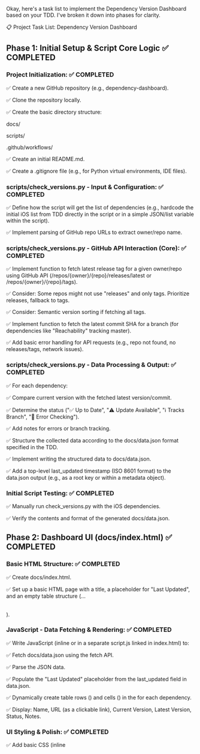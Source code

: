 Okay, here's a task list to implement the Dependency Version Dashboard based on your TDD. I've broken it down into phases for clarity.

📋 Project Task List: Dependency Version Dashboard

## Phase 1: Initial Setup & Script Core Logic ✅ COMPLETED

### Project Initialization: ✅ COMPLETED

✅ Create a new GitHub repository (e.g., dependency-dashboard).

✅ Clone the repository locally.

✅ Create the basic directory structure:

docs/

scripts/

.github/workflows/

✅ Create an initial README.md.

✅ Create a .gitignore file (e.g., for Python virtual environments, IDE files).

### scripts/check_versions.py - Input & Configuration: ✅ COMPLETED

✅ Define how the script will get the list of dependencies (e.g., hardcode the initial iOS list from TDD directly in the script or in a simple JSON/list variable within the script).

✅ Implement parsing of GitHub repo URLs to extract owner/repo name.

### scripts/check_versions.py - GitHub API Interaction (Core): ✅ COMPLETED

✅ Implement function to fetch latest release tag for a given owner/repo using GitHub API (/repos/{owner}/{repo}/releases/latest or /repos/{owner}/{repo}/tags).

✅ Consider: Some repos might not use "releases" and only tags. Prioritize releases, fallback to tags.

✅ Consider: Semantic version sorting if fetching all tags.

✅ Implement function to fetch the latest commit SHA for a branch (for dependencies like "Reachability" tracking master).

✅ Add basic error handling for API requests (e.g., repo not found, no releases/tags, network issues).

### scripts/check_versions.py - Data Processing & Output: ✅ COMPLETED

✅ For each dependency:

✅ Compare current version with the fetched latest version/commit.

✅ Determine the status ("✅ Up to Date", "⚠️ Update Available", "ℹ️ Tracks Branch", "🚨 Error Checking").

✅ Add notes for errors or branch tracking.

✅ Structure the collected data according to the docs/data.json format specified in the TDD.

✅ Implement writing the structured data to docs/data.json.

✅ Add a top-level last_updated timestamp (ISO 8601 format) to the data.json output (e.g., as a root key or within a metadata object).

### Initial Script Testing: ✅ COMPLETED

✅ Manually run check_versions.py with the iOS dependencies.

✅ Verify the contents and format of the generated docs/data.json.

## Phase 2: Dashboard UI (docs/index.html) ✅ COMPLETED

### Basic HTML Structure: ✅ COMPLETED

✅ Create docs/index.html.

✅ Set up a basic HTML page with a title, a placeholder for "Last Updated", and an empty table structure (<table><thead><tr>...</tr></thead><tbody></tbody></table>).

### JavaScript - Data Fetching & Rendering: ✅ COMPLETED

✅ Write JavaScript (inline or in a separate script.js linked in index.html) to:

✅ Fetch docs/data.json using the fetch API.

✅ Parse the JSON data.

✅ Populate the "Last Updated" placeholder from the last_updated field in data.json.

✅ Dynamically create table rows (<tr>) and cells (<td>) in the <tbody> for each dependency.

✅ Display: Name, URL (as a clickable link), Current Version, Latest Version, Status, Notes.

### UI Styling & Polish: ✅ COMPLETED

✅ Add basic CSS (inline <style> or separate style.css) for readability (e.g., table borders, padding).

✅ Implement conditional styling for the "Status" column (e.g., different background colors or icons based on status value).

### Local UI Testing: ✅ COMPLETED

✅ Open docs/index.html in a browser to verify data loading and display.

✅ Ensure links and conditional styling work as expected.

## Phase 3: Automation with GitHub Actions (.github/workflows/update.yml) ✅ COMPLETED

### Workflow File Creation: ✅ COMPLETED

✅ Create .github/workflows/update.yml.

### Workflow Triggers: ✅ COMPLETED

✅ Configure on: schedule: for weekly runs (e.g., Monday 9 AM UTC).

✅ Add on: workflow_dispatch: for manual triggering.

### Job Definition - Setup: ✅ COMPLETED

✅ Define a job (e.g., update-dependencies).

✅ Specify runs-on: ubuntu-latest.

✅ Add step to checkout the repository (actions/checkout@v3 or newer).

✅ Add step to set up Python (actions/setup-python@v3 or newer).

✅ Add step to install Python dependencies (e.g., pip install requests if used).

### Job Definition - Script Execution & Commit: ✅ COMPLETED

✅ Add step to execute python scripts/check_versions.py.

✅ Consider: Pass GITHUB_TOKEN as an environment variable to the script if needed for API rate limits (env: GITHUB_TOKEN: ${{ secrets.GITHUB_TOKEN }}).

✅ Add step to check for changes in docs/data.json (e.g., using git diff --quiet docs/data.json || echo "changed=true" >> $GITHUB_ENV).

✅ Add conditional step (if changes detected) to:

✅ Configure Git user name and email.

✅ Commit the updated docs/data.json (e.g., git commit -am "Automated dependency version update").

✅ Push the changes to the main (or default) branch.

### GitHub Pages Configuration: ⏳ USER ACTION REQUIRED

❓ In repository settings, configure GitHub Pages to build from the main (or default) branch and the /docs folder.

### Automation Testing: ⏳ USER ACTION REQUIRED

❓ Push the workflow file and trigger it manually via workflow_dispatch.

❓ Verify the action runs successfully.

❓ Check if docs/data.json is updated and committed.

❓ Check if the GitHub Pages site reflects the changes.

## Phase 4: Refinements, Documentation & Future Prep ✅ COMPLETED

### Refine Error Handling in Script: ✅ COMPLETED

✅ Ensure robust error messages are logged or included in data.json's notes field if a specific dependency check fails.

✅ Ensure the script completes even if one dependency lookup fails.

### Code Comments & Readability: ✅ COMPLETED

✅ Add comments to check_versions.py explaining logic.

✅ Add comments to index.html / script.js if complex.

### Update README.md: ✅ COMPLETED

✅ Document how the system works.

✅ Explain how to add/update dependencies.

✅ Include a link to the GitHub Pages dashboard.

### Consider Input Configuration File: 🔄 FUTURE ENHANCEMENT

⏭️ (Optional Enhancement) Modify check_versions.py to read dependencies from an external JSON or YAML file (e.g., scripts/input_dependencies.json) instead of hardcoding. This makes updates easier.

### Plan for Android Dependencies: 🔄 FUTURE ENHANCEMENT

⏭️ Briefly research how to fetch latest versions for Gradle dependencies (e.g., parsing maven-metadata.xml from Maven repositories like Maven Central, Google Maven).

⏭️ Ensure the Python script's structure can accommodate different fetching strategies based on dependency type (SPM vs. Gradle).

### Post-MVP (Future Iterations): 🔄 FUTURE ENHANCEMENTS

⏭️ Implement Android (Gradle) dependency tracking.

⏭️ Add more advanced UI features (sorting, filtering).

⏭️ Add notifications for available updates (e.g., GitHub issue creation, Slack message).

---

## 🚀 PHASE 5: ENHANCED PACKAGE.RESOLVED INTEGRATION ✅ COMPLETED

### Advanced Dependency Discovery: ✅ COMPLETED

✅ Create check_versions2.py that analyzes real iOS project Package.resolved files

✅ Implement Package.resolved v1 and v2 format parsing

✅ Support both public and private repository access with GitHub token authentication

✅ Handle all dependency types: version tags, branch tracking, commit SHAs

### Enhanced API Integration: ✅ COMPLETED

✅ Implement sophisticated GitHub API file content fetching

✅ Add base64 content decoding for Package.resolved files

✅ Implement fallback strategies for large files (download_url)

✅ Add comprehensive error handling for private repositories

### Advanced Version Comparison: ✅ COMPLETED

✅ Implement intelligent branch vs. commit detection

✅ Add semantic version comparison capabilities

✅ Handle mixed dependency types (versions, branches, commits)

✅ Provide detailed status determination with context-aware notes

### Enhanced Dashboard Compatibility: ✅ COMPLETED

✅ Update dashboard to handle both old and new data formats

✅ Add project information display with source repository links

✅ Implement backward compatibility for existing data structures

✅ Add enhanced error handling for data format variations

### Updated Automation: ✅ COMPLETED

✅ Update GitHub Actions workflow to use check_versions2.py

✅ Enhance commit messages and job summaries for project-focused approach

✅ Maintain all existing automation features with new capabilities

### Enhanced Documentation: ✅ COMPLETED

✅ Update README.md with comprehensive configuration instructions

✅ Document Package.resolved path patterns for different project types

✅ Add deployment and configuration examples

✅ Update TDD with enhanced architecture and capabilities

---

## 🎉 PROJECT STATUS: ENHANCED & PRODUCTION READY

### ✅ COMPLETED PHASES:
- ✅ Phase 1: Initial Setup & Script Core Logic 
- ✅ Phase 2: Dashboard UI (docs/index.html)
- ✅ Phase 3: Automation with GitHub Actions (.github/workflows/update.yml)
- ✅ Phase 4: Refinements, Documentation & Future Prep
- ✅ Phase 5: Enhanced Package.resolved Integration 🆕

### 🚀 NEXT STEPS (User Actions Required):
1. **📤 Push Enhanced Version**: Push all the enhanced files to your GitHub repository
2. **⚙️ Enable GitHub Pages**: Configure GitHub Pages to serve from the `/docs` folder  
3. **🧪 Test Enhanced Automation**: Trigger the GitHub Action manually to test the new Package.resolved analysis
4. **🌐 Access Enhanced Dashboard**: View your live dashboard with project information at `https://yourusername.github.io/yourrepo`

### 🆕 NEW CAPABILITIES:
- **🎯 Real Project Analysis**: Automatically analyzes actual iOS project dependencies from Package.resolved
- **🔐 Private Repository Support**: Works with private repositories using GitHub token authentication
- **🌲 Advanced Dependency Types**: Handles version tags, branch tracking, and commit pinning
- **📊 Enhanced Data Format**: Rich metadata including project information and dependency context
- **🔄 Backward Compatibility**: Dashboard works with both original and new data formats

**The project has evolved from a simple dependency tracker to a sophisticated iOS project analysis tool! 🎊**
